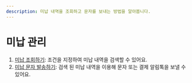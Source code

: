 ```yaml
---
description: 미납 내역을 조회하고 문자를 보내는 방법을 알아봅니다.
---
```


# 미납 관리

1. [미납 조회하기](searching.md): 조건을 지정하여 미납 내역을 검색할 수 있어요.
2. [미납 문자 발송하기](message.md): 검색 된 미납 내역을 이용해 문자 또는 결제 알림톡을 보낼 수 있어요.
